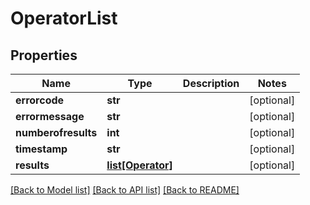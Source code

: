 # OperatorList

## Properties
Name | Type | Description | Notes
------------ | ------------- | ------------- | -------------
**errorcode** | **str** |  | [optional] 
**errormessage** | **str** |  | [optional] 
**numberofresults** | **int** |  | [optional] 
**timestamp** | **str** |  | [optional] 
**results** | [**list[Operator]**](Operator.md) |  | [optional] 

[[Back to Model list]](../README.md#documentation-for-models) [[Back to API list]](../README.md#documentation-for-api-endpoints) [[Back to README]](../README.md)


